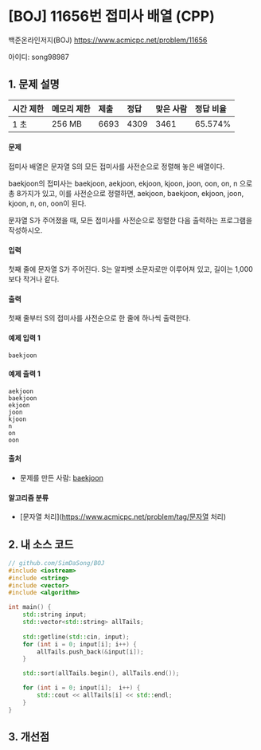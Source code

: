 # [BOJ] 11656번 접미사 배열 (CPP)

백준온라인저지(BOJ) https://www.acmicpc.net/problem/11656

아이디: song98987



## 1. 문제 설명

| 시간 제한 | 메모리 제한 | 제출 | 정답 | 맞은 사람 | 정답 비율 |
| :-------- | :---------- | :--- | :--- | :-------- | :-------- |
| 1 초      | 256 MB      | 6693 | 4309 | 3461      | 65.574%   |

#### 문제

접미사 배열은 문자열 S의 모든 접미사를 사전순으로 정렬해 놓은 배열이다.

baekjoon의 접미사는 baekjoon, aekjoon, ekjoon, kjoon, joon, oon, on, n 으로 총 8가지가 있고, 이를 사전순으로 정렬하면, aekjoon, baekjoon, ekjoon, joon, kjoon, n, on, oon이 된다.

문자열 S가 주어졌을 때, 모든 접미사를 사전순으로 정렬한 다음 출력하는 프로그램을 작성하시오.

#### 입력

첫째 줄에 문자열 S가 주어진다. S는 알파벳 소문자로만 이루어져 있고, 길이는 1,000보다 작거나 같다.

#### 출력

첫째 줄부터 S의 접미사를 사전순으로 한 줄에 하나씩 출력한다.



#### 예제 입력 1 

```
baekjoon
```

#### 예제 출력 1 

```
aekjoon
baekjoon
ekjoon
joon
kjoon
n
on
oon
```



#### 출처

- 문제를 만든 사람: [baekjoon](https://www.acmicpc.net/user/baekjoon)

#### 알고리즘 분류

- [문자열 처리](https://www.acmicpc.net/problem/tag/문자열 처리)



## 2. 내 소스 코드

```C++
// github.com/SimDaSong/BOJ
#include <iostream>
#include <string>
#include <vector>
#include <algorithm>

int main() {
	std::string input;
	std::vector<std::string> allTails;
	
	std::getline(std::cin, input);
	for (int i = 0; input[i]; i++) {
		allTails.push_back(&input[i]);
	}

	std::sort(allTails.begin(), allTails.end());

	for (int i = 0; input[i];  i++) {
		std::cout << allTails[i] << std::endl;
	}
}
```



## 3. 개선점

